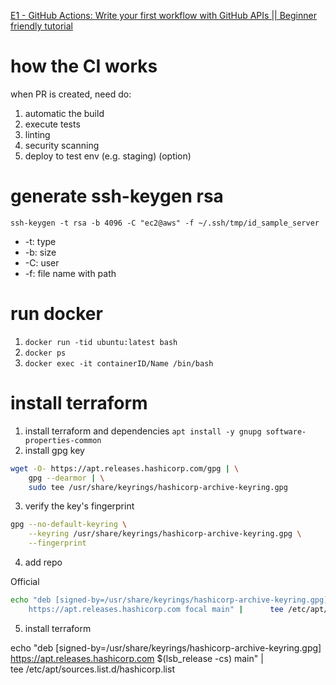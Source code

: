 [E1 - GitHub Actions: Write your first workflow with GitHub APIs || Beginner friendly tutorial](https://www.youtube.com/watch?v=-hVG9z0fCac&list=PLArH6NjfKsUhvGHrpag7SuPumMzQRhUKY&index=1)

# how the CI works

when PR is created, need do:
1. automatic the build
2. execute tests
3. linting
4. security scanning
5. deploy to test env (e.g. staging) (option)


# generate ssh-keygen rsa
`ssh-keygen -t rsa -b 4096 -C "ec2@aws" -f ~/.ssh/tmp/id_sample_server`

- -t: type
- -b: size
- -C: user
- -f: file name with path

# run docker 
1. `docker run -tid ubuntu:latest bash`
2. `docker ps`
3. `docker exec -it containerID/Name /bin/bash`

# install terraform
1. install terraform and dependencies
`apt install -y gnupg software-properties-common`
2. install gpg key
```bash
wget -O- https://apt.releases.hashicorp.com/gpg | \
    gpg --dearmor | \
    sudo tee /usr/share/keyrings/hashicorp-archive-keyring.gpg
```
3. verify the key's fingerprint
```bash
gpg --no-default-keyring \
    --keyring /usr/share/keyrings/hashicorp-archive-keyring.gpg \
    --fingerprint
```

4. add repo

Official
```bash
echo "deb [signed-by=/usr/share/keyrings/hashicorp-archive-keyring.gpg] \
    https://apt.releases.hashicorp.com focal main" |      tee /etc/apt/sources.list.d/hashicorp.list
```    

5. install terraform

echo "deb [signed-by=/usr/share/keyrings/hashicorp-archive-keyring.gpg] \
    https://apt.releases.hashicorp.com $(lsb_release -cs) main" | \
    tee /etc/apt/sources.list.d/hashicorp.list
